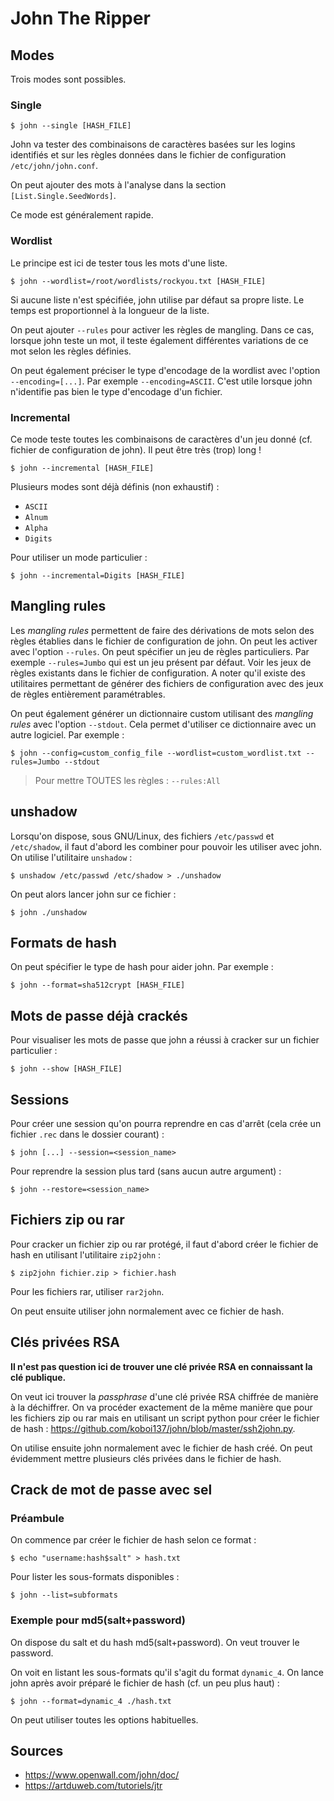 John The Ripper
===============

## Modes

Trois modes sont possibles.

### Single

```
$ john --single [HASH_FILE]
```

John va tester des combinaisons de caractères basées sur les logins identifiés et sur les règles données dans le fichier de configuration `/etc/john/john.conf`.

On peut ajouter des mots à l'analyse dans la section `[List.Single.SeedWords]`.

Ce mode est généralement rapide.

### Wordlist

Le principe est ici de tester tous les mots d'une liste.
```
$ john --wordlist=/root/wordlists/rockyou.txt [HASH_FILE]
```

Si aucune liste n'est spécifiée, john utilise par défaut sa propre liste. Le temps est proportionnel à la longueur de la liste.

On peut ajouter `--rules` pour activer les règles de mangling. Dans ce cas, lorsque john teste un mot, il teste également différentes variations de ce mot selon les règles définies.

On peut également préciser le type d'encodage de la wordlist avec l'option `--encoding=[...]`. Par exemple `--encoding=ASCII`. C'est utile lorsque john n'identifie pas bien le type d'encodage d'un fichier.

### Incremental

Ce mode teste toutes les combinaisons de caractères d'un jeu donné (cf. fichier de configuration de john). Il peut être très (trop) long !
```
$ john --incremental [HASH_FILE]
```

Plusieurs modes sont déjà définis (non exhaustif) :

- `ASCII`
- `Alnum`
- `Alpha`
- `Digits`

Pour utiliser un mode particulier :
```
$ john --incremental=Digits [HASH_FILE]
```

## Mangling rules

Les *mangling rules* permettent de faire des dérivations de mots selon des règles établies dans le fichier de configuration de john.
On peut les activer avec l'option `--rules`. On peut spécifier un jeu de règles particuliers. Par exemple `--rules=Jumbo` qui est un jeu présent par défaut.
Voir les jeux de règles existants dans le fichier de configuration.
A noter qu'il existe des utilitaires permettant de générer des fichiers de configuration avec des jeux de règles entièrement paramétrables.

On peut également générer un dictionnaire custom utilisant des *mangling rules* avec l'option `--stdout`. Cela permet d'utiliser ce dictionnaire avec un autre logiciel. Par exemple :
```
$ john --config=custom_config_file --wordlist=custom_wordlist.txt --rules=Jumbo --stdout
```

> Pour mettre TOUTES les règles : `--rules:All`

## unshadow

Lorsqu'on dispose, sous GNU/Linux, des fichiers `/etc/passwd` et `/etc/shadow`, il faut d'abord les combiner pour pouvoir les utiliser avec john. On utilise l'utilitaire `unshadow` :
```
$ unshadow /etc/passwd /etc/shadow > ./unshadow
```

On peut alors lancer john sur ce fichier :
```
$ john ./unshadow
```

## Formats de hash

On peut spécifier le type de hash pour aider john. Par exemple :
```
$ john --format=sha512crypt [HASH_FILE]
```

## Mots de passe déjà crackés

Pour visualiser les mots de passe que john a réussi à cracker sur un fichier particulier :
```
$ john --show [HASH_FILE]
```

## Sessions

Pour créer une session qu'on pourra reprendre en cas d'arrêt (cela crée un
fichier `.rec` dans le dossier courant) :
```
$ john [...] --session=<session_name>
```

Pour reprendre la session plus tard (sans aucun autre argument) :
```
$ john --restore=<session_name>
```

## Fichiers zip ou rar

Pour cracker un fichier zip ou rar protégé, il faut d'abord créer le fichier de hash en utilisant l'utilitaire `zip2john` :
```
$ zip2john fichier.zip > fichier.hash
```
Pour les fichiers rar, utiliser `rar2john`.

On peut ensuite utiliser john normalement avec ce fichier de hash.

## Clés privées RSA

**Il n'est pas question ici de trouver une clé privée RSA en connaissant la clé publique.**

On veut ici trouver la *passphrase* d'une clé privée RSA chiffrée de manière à la déchiffrer. On va procéder exactement de la même manière que pour les fichiers zip ou rar mais en utilisant un script python pour créer le fichier de hash : https://github.com/koboi137/john/blob/master/ssh2john.py.

On utilise ensuite john normalement avec le fichier de hash créé. On peut évidemment mettre plusieurs clés privées dans le fichier de hash.

## Crack de mot de passe avec sel

### Préambule

On commence par créer le fichier de hash selon ce format :
```
$ echo "username:hash$salt" > hash.txt
```

Pour lister les sous-formats disponibles :
```
$ john --list=subformats
```

### Exemple pour md5(salt+password)

On dispose du salt et du hash md5(salt+password). On veut trouver le password.

On voit en listant les sous-formats qu'il s'agit du format `dynamic_4`. On lance john après avoir préparé le fichier de hash (cf. un peu plus haut) :
```
$ john --format=dynamic_4 ./hash.txt
```

On peut utiliser toutes les options habituelles.

## Sources
* https://www.openwall.com/john/doc/
* https://artduweb.com/tutoriels/jtr
